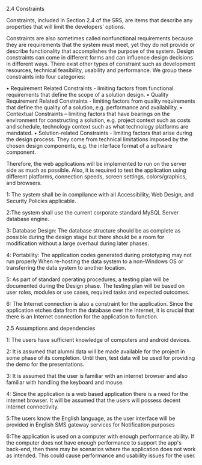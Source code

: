 2.4  Constraints

Constraints, included in Section 2.4 of the SRS, are items that describe any properties that will limit the developers’ options.

Constraints are also sometimes called non­functional requirements because
they are requirements that the system must meet, yet they do not provide or describe functionality that   accomplishes   the   purpose   of   the   system. Design constraints can come in different forms and can influence design decisions in different ways.
There exist other types of constraint such as development resources, technical feasibility, usability and performance. We group these constraints into four categories:

• Requirement Related Constraints - limiting factors from functional requirements that define
the scope of a solution design.
• Quality Requirement Related Constraints - limiting factors from quality requirements that
define the quality of a solution, e.g. performance
and availability.
• Contextual Constraints – limiting factors that have bearings on the environment for constructing a solution, e.g. project context such as costs and schedule, technology context such as what technology platforms are mandated.
• Solution-related Constraints - limiting factors that arise during the design process. They come
from technical limitations imposed by the chosen design components, e.g. the interface format of a software component.

Therefore, the web applications will be implemented to run on the server side as much as possible. Also, it is required to test the application using different platforms, connection speeds, screen settings, colors/graphics, and browsers.

 1: The system shall be in compliance with all Accessibility, Web Design, and Security Policies applicable.

 2:The system shall use the current corporate standard MySQL Server database engine.     

 3: Database Design: The database structure should be as complete as possible during the design stage but there should be a room for modification without a large overhaul during later phases.

 4:  Portability: The application codes generated during prototyping may not run properly When re-hosting the data system to a non-Windows OS or transferring the data system to another location.

 5:  As part of standard operating procedures, a testing plan will be documented during the Design phase. The testing plan will be based on user roles, modules or use cases, required tasks and expected outcomes.

 6: The Internet connection is also a constraint for the application. Since the application  etches data from the database over the Internet, it is crucial that there is an Internet connection for the application to function.


2.5 Assumptions and dependencies

 1: The users have sufficient knowledge of computers and android devices.

 2: It is assumed that alumni data will be made available for the project in some phase of its completion. Until then, test data will be used for providing the demo for the presentations.

 3: It is assumed that the user is familiar with an internet browser and also familiar with handling the keyboard and mouse.

 4: Since the application is a web based application there is a need for the internet browser. It will be assumed that the users will possess decent internet connectivity.

 5:The users know the English language, as the user interface will be provided in English SMS gateway services for Notification purposes  

 6:The application is used on a computer with enough performance
 ability. If the computer does not have enough performance to support the app's back-end, then there may be scenarios where the application does not work as intended. This could cause performance and usability issues for the user. 
